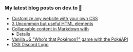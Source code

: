 ### My latest blog posts on dev.to 📖

<!-- BLOG-POST-LIST:START -->
- [Customize any website with your own CSS](https://dev.to/js_bits_bill/customize-any-website-with-your-own-css-2bll)
- [3 Uncommon but useful HTML elements](https://dev.to/js_bits_bill/3-uncommon-but-useful-html-elements-jdi)
- [Collapsable content in Markdown with <details>](https://dev.to/js_bits_bill/collapsable-content-in-markdown-with-details-48k8)
- [Vanilla JS "Who's that Pokémon?" game with the PokéAPI](https://dev.to/js_bits_bill/vanilla-js-who-s-that-pokemon-game-with-pokeapi-34m4)
- [CSS Discord Logo](https://dev.to/js_bits_bill/css-discord-logo-3954)
<!-- BLOG-POST-LIST:END -->

